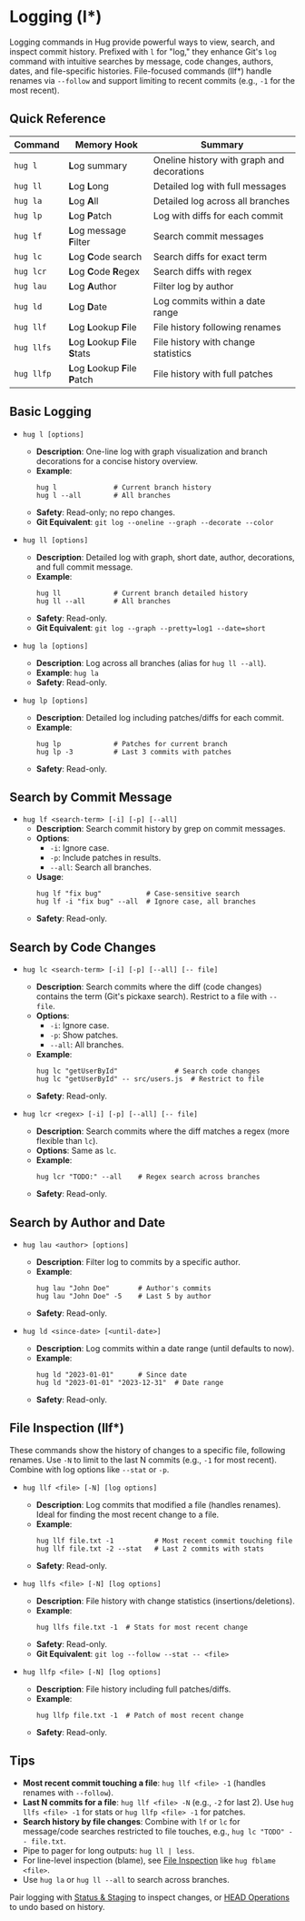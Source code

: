 # Logging (l*)

Logging commands in Hug provide powerful ways to view, search, and inspect commit history. Prefixed with `l` for "log," they enhance Git's `log` command with intuitive searches by message, code changes, authors, dates, and file-specific histories. File-focused commands (llf*) handle renames via `--follow` and support limiting to recent commits (e.g., `-1` for the most recent).

## Quick Reference

| Command | Memory Hook | Summary |
| --- | --- | --- |
| `hug l` | **L**og summary | Oneline history with graph and decorations |
| `hug ll` | **L**og **L**ong | Detailed log with full messages |
| `hug la` | **L**og **A**ll | Detailed log across all branches |
| `hug lp` | **L**og **P**atch | Log with diffs for each commit |
| `hug lf` | **L**og message **F**ilter | Search commit messages |
| `hug lc` | **L**og **C**ode search | Search diffs for exact term |
| `hug lcr` | **L**og **C**ode **R**egex | Search diffs with regex |
| `hug lau` | **L**og **A**uthor | Filter log by author |
| `hug ld` | **L**og **D**ate | Log commits within a date range |
| `hug llf` | **L**og **L**ookup **F**ile | File history following renames |
| `hug llfs` | **L**og **L**ookup **F**ile **S**tats | File history with change statistics |
| `hug llfp` | **L**og **L**ookup **F**ile **P**atch | File history with full patches |

## Basic Logging

- `hug l [options]`
  - **Description**: One-line log with graph visualization and branch decorations for a concise history overview.
  - **Example**:
    ```shell
    hug l              # Current branch history
    hug l --all        # All branches
    ```
  - **Safety**: Read-only; no repo changes.
  - **Git Equivalent**: `git log --oneline --graph --decorate --color`

- `hug ll [options]`
  - **Description**: Detailed log with graph, short date, author, decorations, and full commit message.
  - **Example**:
    ```shell
    hug ll             # Current branch detailed history
    hug ll --all       # All branches
    ```
  - **Safety**: Read-only.
  - **Git Equivalent**: `git log --graph --pretty=log1 --date=short`

- `hug la [options]`
  - **Description**: Log across all branches (alias for `hug ll --all`).
  - **Example**: `hug la`
  - **Safety**: Read-only.

- `hug lp [options]`
  - **Description**: Detailed log including patches/diffs for each commit.
  - **Example**:
    ```shell
    hug lp             # Patches for current branch
    hug lp -3          # Last 3 commits with patches
    ```
  - **Safety**: Read-only.

## Search by Commit Message

- `hug lf <search-term> [-i] [-p] [--all]`
  - **Description**: Search commit history by grep on commit messages.
  - **Options**:
    - `-i`: Ignore case.
    - `-p`: Include patches in results.
    - `--all`: Search all branches.
  - **Usage**:
    ```shell
    hug lf "fix bug"           # Case-sensitive search
    hug lf -i "fix bug" --all  # Ignore case, all branches
    ```
  - **Safety**: Read-only.

## Search by Code Changes

- `hug lc <search-term> [-i] [-p] [--all] [-- file]`
  - **Description**: Search commits where the diff (code changes) contains the term (Git's pickaxe search). Restrict to a file with `-- file`.
  - **Options**:
    - `-i`: Ignore case.
    - `-p`: Show patches.
    - `--all`: All branches.
  - **Example**:
    ```shell
    hug lc "getUserById"              # Search code changes
    hug lc "getUserById" -- src/users.js  # Restrict to file
    ```
  - **Safety**: Read-only.

- `hug lcr <regex> [-i] [-p] [--all] [-- file]`
  - **Description**: Search commits where the diff matches a regex (more flexible than `lc`).
  - **Options**: Same as `lc`.
  - **Example**:
    ```shell
    hug lcr "TODO:" --all    # Regex search across branches
    ```
  - **Safety**: Read-only.

## Search by Author and Date

- `hug lau <author> [options]`
  - **Description**: Filter log to commits by a specific author.
  - **Example**:
    ```shell
    hug lau "John Doe"       # Author's commits
    hug lau "John Doe" -5    # Last 5 by author
    ```
  - **Safety**: Read-only.

- `hug ld <since-date> [<until-date>]`
  - **Description**: Log commits within a date range (until defaults to now).
  - **Example**:
    ```shell
    hug ld "2023-01-01"      # Since date
    hug ld "2023-01-01" "2023-12-31"  # Date range
    ```
  - **Safety**: Read-only.

## File Inspection (llf*)

These commands show the history of changes to a specific file, following renames. Use `-N` to limit to the last N commits (e.g., `-1` for most recent). Combine with log options like `--stat` or `-p`.

- `hug llf <file> [-N] [log options]`
  - **Description**: Log commits that modified a file (handles renames). Ideal for finding the most recent change to a file.
  - **Example**:
    ```shell
    hug llf file.txt -1          # Most recent commit touching file
    hug llf file.txt -2 --stat   # Last 2 commits with stats
    ```
  - **Safety**: Read-only.

- `hug llfs <file> [-N] [log options]`
  - **Description**: File history with change statistics (insertions/deletions).
  - **Example**:
    ```shell
    hug llfs file.txt -1  # Stats for most recent change
    ```
  - **Safety**: Read-only.
  - **Git Equivalent**: `git log --follow --stat -- <file>`

- `hug llfp <file> [-N] [log options]`
  - **Description**: File history including full patches/diffs.
  - **Example**:
    ```shell
    hug llfp file.txt -1  # Patch of most recent change
    ```
  - **Safety**: Read-only.

## Tips
- **Most recent commit touching a file**: `hug llf <file> -1` (handles renames with `--follow`).
- **Last N commits for a file**: `hug llf <file> -N` (e.g., `-2` for last 2). Use `hug llfs <file> -1` for stats or `hug llfp <file> -1` for patches.
- **Search history by file changes**: Combine with `lf` or `lc` for message/code searches restricted to file touches, e.g., `hug lc "TODO" -- file.txt`.
- Pipe to pager for long outputs: `hug ll | less`.
- For line-level inspection (blame), see [File Inspection](file-inspection) like `hug fblame <file>`.
- Use `hug la` or `hug ll --all` to search across branches.

Pair logging with [Status & Staging](status-staging) to inspect changes, or [HEAD Operations](head) to undo based on history.

